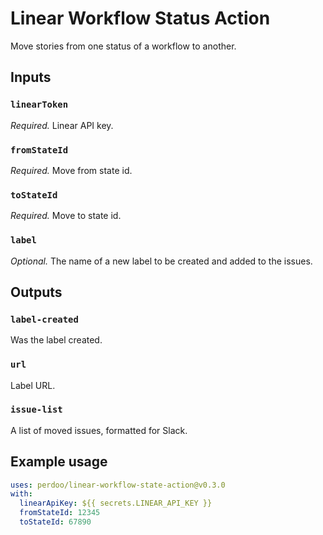 # Linear Workflow Status Action

Move stories from one status of a workflow to another.

## Inputs

### `linearToken`

_Required._ Linear API key.

### `fromStateId`

_Required._ Move from state id.

### `toStateId`

_Required._ Move to state id.

### `label`

_Optional._ The name of a new label to be created and added to the issues.

## Outputs

### `label-created`

Was the label created.

### `url`

Label URL.

### `issue-list`

A list of moved issues, formatted for Slack.

## Example usage

```yaml
uses: perdoo/linear-workflow-state-action@v0.3.0
with:
  linearApiKey: ${{ secrets.LINEAR_API_KEY }}
  fromStateId: 12345
  toStateId: 67890
```
